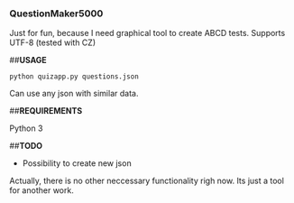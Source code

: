 ### QuestionMaker5000
Just for fun, because I need graphical tool to create ABCD tests.
Supports UTF-8 (tested with CZ)

##**USAGE**

`python quizapp.py questions.json`

Can use any json with similar data.

##**REQUIREMENTS**

Python 3

##**TODO**

+ Possibility to create new json

Actually, there is no other neccessary functionality righ now. Its just a tool for another work.
